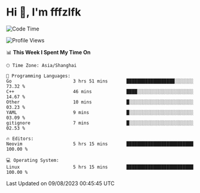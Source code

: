 # Hi 👋, I'm fffzlfk

<!--START_SECTION:waka-->
![Code Time](http://img.shields.io/badge/Code%20Time-345%20hrs%2033%20mins-blue)

![Profile Views](http://img.shields.io/badge/Profile%20Views-13-blue)

📊 **This Week I Spent My Time On** 

```text
🕑︎ Time Zone: Asia/Shanghai

💬 Programming Languages: 
Go                       3 hrs 51 mins       ██████████████████░░░░░░░   73.32 % 
C++                      46 mins             ████░░░░░░░░░░░░░░░░░░░░░   14.67 % 
Other                    10 mins             █░░░░░░░░░░░░░░░░░░░░░░░░   03.23 % 
YAML                     9 mins              █░░░░░░░░░░░░░░░░░░░░░░░░   03.09 % 
gitignore                7 mins              █░░░░░░░░░░░░░░░░░░░░░░░░   02.53 % 

🔥 Editors: 
Neovim                   5 hrs 15 mins       █████████████████████████   100.00 % 

💻 Operating System: 
Linux                    5 hrs 15 mins       █████████████████████████   100.00 % 
```


 Last Updated on 09/08/2023 00:45:45 UTC
<!--END_SECTION:waka-->
